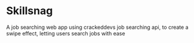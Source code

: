 # Skillsnag
A job searching web app using crackeddevs job searching api, to create a swipe effect, letting users search jobs with ease
